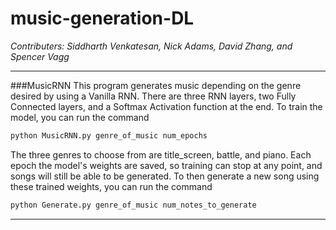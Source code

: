 # music-generation-DL
*Contributers: Siddharth Venkatesan, Nick Adams, David Zhang, and Spencer Vagg*

---
###MusicRNN
This program generates music depending on the genre desired by using a Vanilla RNN. There are three RNN layers, two Fully Connected layers, and a Softmax Activation function at the end. To train the model, you can run the command 
```python
python MusicRNN.py genre_of_music num_epochs
```
The three genres to choose from are title_screen, battle, and piano. Each epoch the model's weights are saved, so training can stop at any point, and songs will still be able to be generated. To then generate a new song using these trained weights, you can run the command
```python
python Generate.py genre_of_music num_notes_to_generate
```
---
